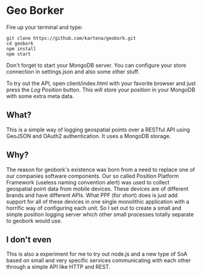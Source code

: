 Geo Borker
======

Fire up your terminal and type:

    git clone https://github.com/kartena/geobork.git
    cd geobork
    npm install
    npm start

Don't forget to start your MongoDB server. You can configure your store
connection in settings.json and also some other stuff.

To try out the API, open client/index.html with your favorite browser and just
press the *Log Position* button. This will store your position in your MongoDB
with some extra meta data.

What?
-----
This is a simple way of logging geospatial points over a RESTful API using
GeoJSON and OAuth2 authentication. It uses a MongoDB storage.

Why?
----
The reason for geobork's existence was born from a need to replace one of our
companies software components. Our so called Position Platform Framework
(useless naming convention alert) was used to collect geospatial point data
from mobile devices. These devices are of different brands and have
different APIs. What PPF (for short) does is just add support for all of these
devices in one single monolithic application with a horrific way of configuring
each unit. So I set out to create a small and simple position logging server
which other small processes totally separate to geobork would use.

I don't even
------------
This is also a experiment for me to try out node.js and a new type of SoA based
on small and very specific services communicating with each other through a
simple API like HTTP and REST.

